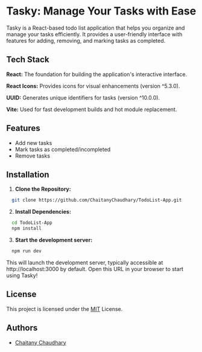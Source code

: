 
# Tasky: Manage Your Tasks with Ease

Tasky is a React-based todo list application that helps you organize and manage your tasks efficiently. It provides a user-friendly interface with features for adding, removing, and marking tasks as completed.

## Tech Stack

**React:** The foundation for building the application's interactive interface.

**React Icons:** Provides icons for visual enhancements (version ^5.3.0).

**UUID:** Generates unique identifiers for tasks (version ^10.0.0).

**Vite:** Used for fast development builds and hot module replacement.

## Features

- Add new tasks
- Mark tasks as completed/incompleted
- Remove tasks

## Installation

1. **Clone the Repository:**
```bash
  git clone https://github.com/ChaitanyChaudhary/TodoList-App.git
```

2. **Install Dependencies:** 
```bash
  cd TodoList-App
  npm install
```
3. **Start the development server:**
```bash
  npm run dev
```
This will launch the development server, typically accessible at http://localhost:3000 by default. Open this URL in your browser to start using Tasky!

## License

This project is licensed under the [MIT](https://choosealicense.com/licenses/mit/) License.

## Authors

- [Chaitany Chaudhary](https://github.com/ChaitanyChaudhary)
